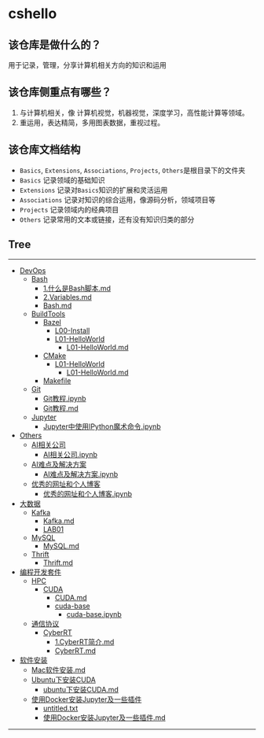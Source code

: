 
# cshello  
## 该仓库是做什么的？  
用于记录，管理，分享计算机相关方向的知识和运用  

## 该仓库侧重点有哪些？  

1. 与计算机相关，像 计算机视觉，机器视觉，深度学习，高性能计算等领域。
2. 重运用，表达精简，多用图表数据，重视过程。



## 该仓库文档结构
- `Basics`, `Extensions`, `Associations`, `Projects`, `Others`是根目录下的文件夹  
- `Basics` 记录领域的基础知识
- `Extensions` 记录对`Basics`知识的扩展和灵活运用
- `Associations` 记录对知识的综合运用，像源码分析，领域项目等
- `Projects` 记录领域内的经典项目
- `Others` 记录常用的文本或链接，还有没有知识归类的部分



## Tree
---

 - [DevOps](DevOps)
   - [Bash](DevOps/Bash)
       - [1.什么是Bash脚本.md](DevOps/Bash/1.什么是Bash脚本/1.什么是Bash脚本.md)
       - [2.Variables.md](DevOps/Bash/2.Variables/2.Variables.md)
     - [Bash.md](DevOps/Bash/Bash.md)
   - [BuildTools](DevOps/BuildTools)
     - [Bazel](DevOps/BuildTools/Bazel)
       - [L00-Install](DevOps/BuildTools/Bazel/L00-Install)
       - [L01-HelloWorld](DevOps/BuildTools/Bazel/L01-HelloWorld)
         - [L01-HelloWorld.md](DevOps/BuildTools/Bazel/L01-HelloWorld/L01-HelloWorld.md)
     - [CMake](DevOps/BuildTools/CMake)
       - [L01-HelloWorld](DevOps/BuildTools/CMake/L01-HelloWorld)
         - [L01-HelloWorld.md](DevOps/BuildTools/CMake/L01-HelloWorld/L01-HelloWorld.md)
     - [Makefile](DevOps/BuildTools/Makefile)
   - [Git](DevOps/Git)
     - [Git教程.ipynb](DevOps/Git/Git教程.ipynb)
     - [Git教程.md](DevOps/Git/Git教程.md)
   - [Jupyter](DevOps/Jupyter)
     - [Jupyter中使用IPython魔术命令.ipynb](DevOps/Jupyter/Jupyter中使用IPython魔术命令.ipynb)
 - [Others](Others)
   - [AI相关公司](Others/AI相关公司)
     - [AI相关公司.ipynb](Others/AI相关公司/AI相关公司.ipynb)
   - [AI难点及解决方案](Others/AI难点及解决方案)
     - [AI难点及解决方案.ipynb](Others/AI难点及解决方案/AI难点及解决方案.ipynb)
   - [优秀的网址和个人博客](Others/优秀的网址和个人博客)
     - [优秀的网址和个人博客.ipynb](Others/优秀的网址和个人博客/优秀的网址和个人博客.ipynb)
 - [大数据](大数据)
   - [Kafka](大数据/Kafka)
     - [Kafka.md](大数据/Kafka/Kafka.md)
     - [LAB01](大数据/Kafka/LAB01)
   - [MySQL](大数据/MySQL)
     - [MySQL.md](大数据/MySQL/MySQL.md)
   - [Thrift](大数据/Thrift)
     - [Thrift.md](大数据/Thrift/Thrift.md)
 - [编程开发套件](编程开发套件)
   - [HPC](编程开发套件/HPC)
     - [CUDA](编程开发套件/HPC/CUDA)
       - [CUDA.md](编程开发套件/HPC/CUDA/CUDA.md)
       - [cuda-base](编程开发套件/HPC/CUDA/cuda-base)
         - [cuda-base.ipynb](编程开发套件/HPC/CUDA/cuda-base/cuda-base.ipynb)
   - [通信协议](编程开发套件/通信协议)
     - [CyberRT](编程开发套件/通信协议/CyberRT)
         - [1.CyberRT简介.md](编程开发套件/通信协议/CyberRT/1.CyberRT简介/1.CyberRT简介.md)
       - [CyberRT.md](编程开发套件/通信协议/CyberRT/CyberRT.md)
 - [软件安装](软件安装)
   - [Mac软件安装.md](软件安装/Mac软件安装.md)
   - [Ubuntu下安装CUDA](软件安装/Ubuntu下安装CUDA)
     - [ubuntu下安装CUDA.md](软件安装/Ubuntu下安装CUDA/ubuntu下安装CUDA.md)
   - [使用Docker安装Jupyter及一些插件](软件安装/使用Docker安装Jupyter及一些插件)
     - [untitled.txt](软件安装/使用Docker安装Jupyter及一些插件/untitled.txt)
     - [使用Docker安装Jupyter及一些插件.md](软件安装/使用Docker安装Jupyter及一些插件/使用Docker安装Jupyter及一些插件.md)

---
            
